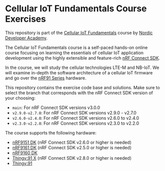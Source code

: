 # Cellular IoT Fundamentals Course Exercises
This repository is part of the [Cellular IoT Fundamentals](https://academy.nordicsemi.com/courses/cellular-iot-fundamentals/) course by [Nordic Developer Academy](https://academy.nordicsemi.com).

The Cellular IoT Fundamentals course is a self-paced hands-on online course focusing on learning the essentials of cellular IoT application development using the highly extensible and feature-rich [nRF Connect SDK](https://www.nordicsemi.com/Products/Development-software/nrf-connect-sdk). 

In the  course, we will study the cellular technologies LTE-M and NB-IoT. We will examine in-depth the software architecture of a cellular IoT firmware and go over the [nRF91 Series](https://www.nordicsemi.com/Products/Wireless/Low-power-cellular-IoT/Products?lang=en#infotabs) hardware.  

This repository contains the exercise code base and solutions. Make sure to select the branch that corresponds with the nRF Connect SDK version of your choosing:

 - <code>main</code>: For nRF Connect SDK versions v3.0.0
 - <code>v2.9.0-v2.7.0</code>: For nRF Connect SDK versions v2.9.0 - v2.7.0
 - <code>v2.6.0-v2.4.0</code>: For nRF Connect SDK versions v2.6.0 to v2.4.0
 - <code>v2.3.0-v2.2.0</code>: For nRF Connect SDK versions v2.3.0 to v2.2.0


The course supports the following hardware:
 - [nRF9151 DK](https://www.nordicsemi.com/Products/Development-hardware/nRF9151-DK) (nRF Connect SDK v2.6.0 or higher is needed)
 - [nRF9161 DK](https://www.nordicsemi.com/Products/Development-hardware/nRF9161-DK) (nRF Connect SDK v2.5.0 or higher is needed)
 - [nRF9160 DK](https://www.nordicsemi.com/Products/Development-hardware/nRF9160-DK)
 - [Thingy:91 X](https://www.nordicsemi.com/Products/Development-hardware/Nordic-Thingy-91-X) (nRF Connect SDK v2.8.0 or higher is needed)
 - [Thingy:91](https://www.nordicsemi.com/Products/Development-hardware/Nordic-Thingy-91)
